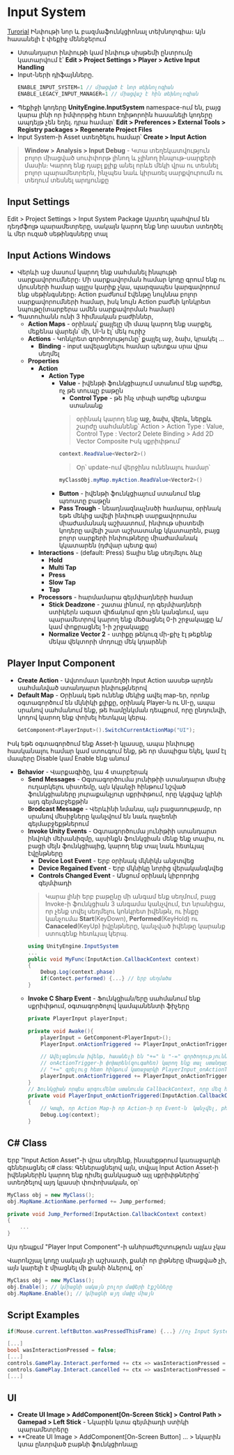 # Input System
[Turorial](https://www.youtube.com/watch?v=Yjee_e4fICc&ab_channel=CodeMonkey)
Ինփութի նոր և բազմաֆունկցիոնալ տեխնոլոգիա։ Այն հասանելի է փեքիջ մենեջերում
* Ստանդարտ ինփութի կամ ինփութ սիսթեմի ընտրումը կատարվում է՝
    **Edit > Project Settings > Player > Active Input Handling**
* Input-ների դիֆայնները․
    ~~~C#
    ENABLE_INPUT_SYSTEM=1 // միացված է նոր տեխնոլոգիան
    ENABLE_LEGACY_INPUT_MANAGER=1 // միացվաշ է հին տեխնոլոգիան
    ~~~
* Պեքիջի կոդերը **UnityEngine.InputSystem** namespace-ում են, բայց կարա լինի որ իմփորթից հետո էդիթորոին հասանելի կոդերը ապդեյթ չեն եղել․ դրա համար՝
    **Edit > Preferences > External Tools > Registry packages > Regenerate Project Files**
* Input System-ի Asset ստեղծելու համար՝
    **Create > Input Action**

>**Window > Analysis > Input Debug** - Կտա տեղեկատվություն բոլոր միացված սուփփորթ լինող և չլինող ինպութ-սարքերի մասին։ Կարող ենք դաբլ քլիք անել որևե մեկի վրա ու տեսնել բոլոր պարամետրերն, ինչպես նաև կիրառել սարքվուրումն ու տեղում տեսնել արդյունքը

## Input Settings
Edit > Project Settings > Input System Package
Այստեղ պահվում են դեդժֆոլթ պարամետրերը, սակայն կարող ենք նոր ասսետ ստեղծել և մեր ուզած սեթինգսները տալ

## Input Actions Windows
* Վերևի աջ մասում կարող ենք սահմանել ինպութի սարքավորումները։ Մի սարքավորման համար կոդը գրում ենք ու մյուսների համար այլըս կարիք չկա, պարզապես կարգավորում ենք սեթինգսները։ Action բաժնում էվենթը նույննա բոլոր սարքավորումների համար, իսկ նույն Action բաժնի կոնկրետ նպութը(տարբերա ամեն սարքավորման համար)
* Պատուհանն ունի 3 հիմնական բաժիններ,
    * **Action Maps** - օրինակ՝ քայլելը մի մապ կարող ենք սարքել, մեքենա վարելն՝ մի, UI-ն էլ՝ մեկ ուրիշ
    * **Actions** - Կոնկրետ գործողությունը՝ քայլել աջ, ձախ, կրակել ․․․
        * **Binding** - input ավելացնելու համար պետքա սրա վրա սեղմել
    * **Properties**
        * **Action**
            * **Action Type**
                * **Value** - իվենթի ֆունկցիայում ստանում ենք արժեք, ոչ թե տուպը բաթըն
                   * **Control Type** - թե ինչ տիպի արժեք պետքա ստանանք
                    > օրինակ կարող ենք **աջ, ձախ, վերև, ներքև** շարժը սահմանենք՝
                    >Action > Action Type : Value, Control Type : Vector2
                    >Delete Binding > Add 2D Vector Composite
                    >Իսկ սքրիփթում՝ 
                    ~~~C#
                    context.ReadValue<Vector2>()
                    ~~~
                    >Օր՝ update-ում վերջինս ունենալու համար՝
                    ~~~C#
                    myClassObj.myMap.myAction.ReadValue<Vector2>()
                    ~~~
                * **Button** - իվենթի ֆունկցիայում ստանում ենք պռոստը բաթըն
                * **Pass Trough** - նեադնազնաչնսծի համարա, օրինակ եթե մեկից ավելի ինփութի սարքավորումա միաժամանակ աշխատում, ինփութ սիստեմի կոդերը ավելի շատ աշխատանք կկատարեն, բայց բոլոր սարքերի ինփութները միաժամանակ կկատարեն (դժվար պետք գա)
        * **Interactions** - (default: Press) Տալիս ենք սեղմելու ձևը
            * **Hold**
            * **Multi Tap**
            * **Press**
            * **Slow Tap**
            * **Tap**
        * **Processors** - հարմամարա գեյմփադների համար
            * **Stick Deadzone** - շատա լինում, որ գեյմփադների ստիկերն ազատ վիճակում զրո չեն կանգնում, այս պարամետրով կարող ենք մեծացնել 0-ի շրջակայքը և/կամ փոքրացնել 1-ի շրջակայքը
            * **Normalize Vector 2** - ստիքը թեկուզ մի-քիչ էլ թեքենք մեկա վեկտորի մոդուլը մեկ կդարձնի



## Player Input Component
* **Create Action** - Ավտոմատ կստեղծի Input Action ասսեթ արդեն սահմանված ստանդարտ ինփությներով
* **Default Map** - Օրինակ եթե ունենք մեկից ավել map-եր, որոնք օգտագործում են մկնիկի քլիքը, օրինակ Player-ն ու UI-ը, ապա սրանով սահմանում ենք, թե համընկման դեպքում, որը ընդունվի, կոդով կարող ենք փոխել հետևյալ կերպ.
    ~~~C#
    GetComponent<PlayerInput>().SwitchCurrentActionMap("UI");
    ~~~
Իսկ եթե օգտագործում ենք Asset-ի կլասսը, ապա ինփութը հասկանալու համար կամ ստուգում ենք, թե որ մապիցա եկել, կամ էլ մապերը Disable կամ Enable ենք անում
* **Behavior** - Վարքագիծը, կա 4 տարբերակ
    * **Send Messages** - Օգտագործումա յունիթիի ստանդարտ մեսիջ ուղարկելու սիստեմը, այն կկանչի հինթում նշված ֆունկցիաները յուրաքանչյուր սքրիփթում, որը կկցվաշ կլինի այդ գեյմաբջեքթին
    * **Brodcast Message** - Վերևինի նմանա, այն բացառությամբ, որ սրանով մեսիջները կանչվում են նաև դաչեռնի գեյմաբջեքթներում
    * **Invoke Unity Events** - Օգտագործումա յունիթիի ստանդարտ ինվոկի մեխանիզմը, այսինքն ֆունկցիան մենք ենք տալիս, ու բացի մեյն ֆունկցիայից, կարող ենք տալ նաև հետևյալ էվընթները
        * **Device Lost Event** - Երբ օրինակ մկնիկն անջտվեց
        * **Device Regained Event** - Երբ մկնիկը նորից վերականգնվեց
        * **Controls Changed Event** - Անցում օրինակ կիբորդից գեյմփադի
        > Կարա լինի երբ բաթընը մի անգամ ենք սեղմում, բայց Invoke-ի ֆունկցիան 3 անգամա կանչվում, էտ նրանիցա, որ չենք տվել սեղմելու կոնկրետ իվենթն, ու ինքը կանչումա **Start**(KeyDown), **Performed**(KeyHold) ու **Canaceled**(KeyUp) իվընթները, կանչված իվենթը կարանք ստուգենք հետևյալ կերպ․
        ~~~c#
        using UnityEngine.InputSystem
        ...
        public void MyFunc(InputAction.CallbackContext context)
        {
            Debug.Log(context.phase)
            if(Contect.performed) {...} // երբ սեղմածա
        }
        ~~~
    * **Invoke C Sharp Event** - Ֆունկցիան/երը սահմանում ենք սքրիփթում, օգտագործոլով կամպանենտի ֆիչերը
        ~~~c#
        private PlayerInput playerInput;
        
        private void Awake(){
            playerInput = GetComponent<PlayerInput>();
            PlayerInput.onActionTriggered += PlayerInput_onActionTriggered;

            // Ավելացնումա իվենթ, հասանելի են "+=" և "-=" գործողությունները
            // onActionTrigger-ի փոխարեն(զուգահեռ) կարող ենք տալ ստանդարտ Lost, Regained, Changed իվենթները
            // "+=" գրելուց հետո հինթում կառաջարկի PlayerInput_onActionTriggered քիվորդը, tab-ը սեղմելով կգրվի ու տակից կավելացվի իվենթը, որի անունը հետո արդեն կարանք փոխենք ու ներսում գրենք մեր ուզածը (ներսի եղածը կարանք ջնջենք)
            playerInput.onActionTriggered += PlayerInput_onActionTriggered;
        } 
        // Ֆունկցիան որպես արգումենտ ստանումա CallbackContext, որը մեզ հնարավոությունա տալիս կառավարել իվենթը
        private void PlayerInput_onActionTriggered(InputAction.CallbackContext context)
        {
            // Կտպի, որ Action Map-ի որ Action-ի որ Event-ն  կանչվել, phase-ն և ժամը
            Debug.Log(context);
        }
        ~~~



## C# Class
Երբ "Input Action Asset"-ի վրա սեղմենք, ինսպեքթրում կառաջարկի գեներացնել c# class: Գեներացնելով այն, տվյալ Input Action Asset-ի իվենթներին կարող ենք դիմել ցանկացած այլ սքրիփթներից՝ ստեղծելով այդ կլասսի փոփոխական, օր՝
~~~C#
MyClass obj = new MyClass();
obj.MapName.ActionName.performed += Jump_performed;

private void Jump_Performed(InputAction.CallbackContext context)
{
    ...
}
~~~
Այս դեպքւմ "Player Input Component"-ի անհրաժեշտություն այլևս չկա

Վարոնշյալ կոդը սակայն չի աշխատի, քանի որ լիթները միացված չի, այն կարելի է միացնել մի քանի ձևերով, օր՝
~~~C#
MyClass obj = new MyClass();
obj.Enable(); // կմիացնի սակայն բոլոր մափերի էքշնները
obj.MapName.Enable(); // կմիացնի այդ մափը միայն
~~~


## Script Examples

~~~C#
if(Mouse.current.leftButton.wasPressedThisFrame) {...} //ոչ Input System-ի կլասսա պետք, ոչ էլ ասսեթ
~~~

~~~C#
[...]
bool wasInteractionPressed = false;
[...]
controls.GamePlay.Interact.performed += ctx => wasInteractionPressed = true; // եթե համապատասխան էքշընը սկսվելա
controls.GamePlay.Interact.cancelled += ctx => wasInteractionPressed = false; // եթե ավարտվելա
[...]
~~~

## UI
* **Create UI Image > AddComponent[On-Screen Stick] > Control Path > Gamepad > Left Stick** - Նկարին կտա գեյմփադի ստիկի պարամետրերը
* **Create UI Image > AddComponent[On-Screen Button] ... > նկարին կտա ընտրված բաթնի ֆունկցիոնալը